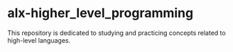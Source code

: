 # alx-higher_level_programming
This repository is dedicated to studying and practicing concepts related to high-level languages.
